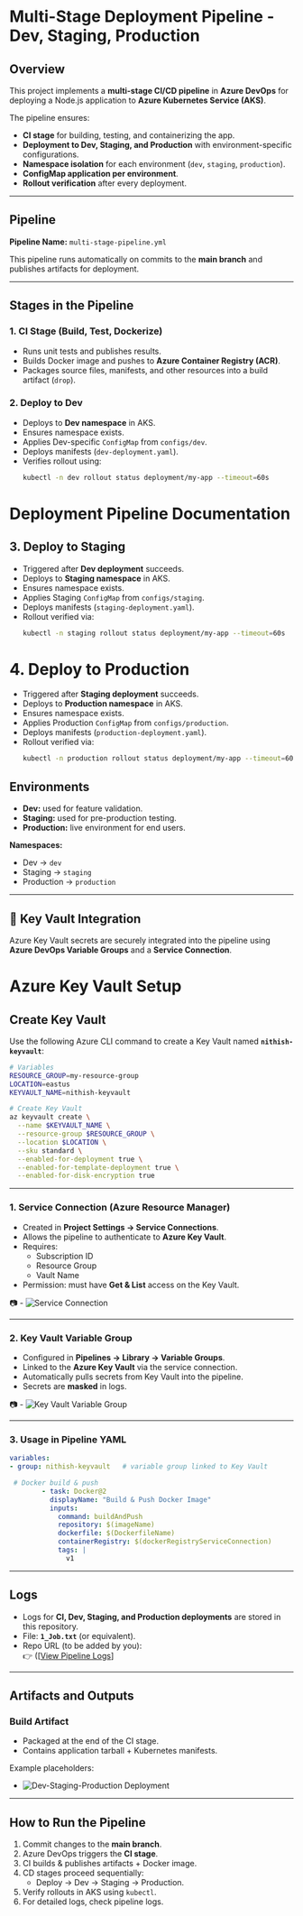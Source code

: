 # Multi-Stage Deployment Pipeline - Dev, Staging, Production

## Overview

This project implements a **multi-stage CI/CD pipeline** in **Azure DevOps** for deploying a Node.js application to **Azure Kubernetes Service (AKS)**.  

The pipeline ensures:
- **CI stage** for building, testing, and containerizing the app.  
- **Deployment to Dev, Staging, and Production** with environment-specific configurations.  
- **Namespace isolation** for each environment (`dev`, `staging`, `production`).  
- **ConfigMap application per environment**.  
- **Rollout verification** after every deployment.  

---

## Pipeline

**Pipeline Name:** `multi-stage-pipeline.yml`  

This pipeline runs automatically on commits to the **main branch** and publishes artifacts for deployment.  

---

## Stages in the Pipeline

### 1. **CI Stage (Build, Test, Dockerize)**
- Runs unit tests and publishes results.  
- Builds Docker image and pushes to **Azure Container Registry (ACR)**.  
- Packages source files, manifests, and other resources into a build artifact (`drop`).  

### 2. **Deploy to Dev**
- Deploys to **Dev namespace** in AKS.  
- Ensures namespace exists.  
- Applies Dev-specific `ConfigMap` from `configs/dev`.  
- Deploys manifests (`dev-deployment.yaml`).  
- Verifies rollout using:  
  ```bash
  kubectl -n dev rollout status deployment/my-app --timeout=60s
# Deployment Pipeline Documentation

## 3. Deploy to Staging

- Triggered after **Dev deployment** succeeds.  
- Deploys to **Staging namespace** in AKS.  
- Ensures namespace exists.  
- Applies Staging `ConfigMap` from `configs/staging`.  
- Deploys manifests (`staging-deployment.yaml`).  
- Rollout verified via:  
  ```bash
  kubectl -n staging rollout status deployment/my-app --timeout=60s
# 4. Deploy to Production

- Triggered after **Staging deployment** succeeds.  
- Deploys to **Production namespace** in AKS.  
- Ensures namespace exists.  
- Applies Production `ConfigMap` from `configs/production`.  
- Deploys manifests (`production-deployment.yaml`).  
- Rollout verified via:  
  ```bash
  kubectl -n production rollout status deployment/my-app --timeout=60s
## Environments

- **Dev:** used for feature validation.  
- **Staging:** used for pre-production testing.  
- **Production:** live environment for end users.  

**Namespaces:**  
- Dev → `dev`  
- Staging → `staging`  
- Production → `production`  

---

## 🔑 Key Vault Integration

Azure Key Vault secrets are securely integrated into the pipeline using **Azure DevOps Variable Groups** and a **Service Connection**.
# Azure Key Vault Setup

## Create Key Vault

Use the following Azure CLI command to create a Key Vault named **`nithish-keyvault`**:

```bash
# Variables
RESOURCE_GROUP=my-resource-group
LOCATION=eastus
KEYVAULT_NAME=nithish-keyvault

# Create Key Vault
az keyvault create \
  --name $KEYVAULT_NAME \
  --resource-group $RESOURCE_GROUP \
  --location $LOCATION \
  --sku standard \
  --enabled-for-deployment true \
  --enabled-for-template-deployment true \
  --enabled-for-disk-encryption true
```
---

### 1. Service Connection (Azure Resource Manager)

- Created in **Project Settings → Service Connections**.  
- Allows the pipeline to authenticate to **Azure Key Vault**.  
- Requires:  
  - Subscription ID  
  - Resource Group  
  - Vault Name  
- Permission: must have **Get & List** access on the Key Vault.  

📷 - ![Service Connection](./screenshots/service-connection.png)

---

### 2. Key Vault Variable Group

- Configured in **Pipelines → Library → Variable Groups**.  
- Linked to the **Azure Key Vault** via the service connection.  
- Automatically pulls secrets from Key Vault into the pipeline.  
- Secrets are **masked** in logs.  

📷 - ![Key Vault Variable Group](./screenshots/variable-group.png)

---

### 3. Usage in Pipeline YAML

```yaml
variables:
- group: nithish-keyvault   # variable group linked to Key Vault

 # Docker build & push
        - task: Docker@2
          displayName: "Build & Push Docker Image"
          inputs:
            command: buildAndPush
            repository: $(imageName)
            dockerfile: $(DockerfileName)
            containerRegistry: $(dockerRegistryServiceConnection)
            tags: |
              v1
```
---

## Logs

- Logs for **CI, Dev, Staging, and Production deployments** are stored in this repository.  
- File: **`1_Job.txt`** (or equivalent).  
- Repo URL (to be added by you):  
  👉 ([[View Pipeline Logs](https://github.com/NithishReddyGithub/multi-stage-pipeline/tree/main/Production%20Deployment)] 

---

## Artifacts and Outputs

### Build Artifact
- Packaged at the end of the CI stage.  
- Contains application tarball + Kubernetes manifests.    

Example placeholders:  
- ![Dev-Staging-Production Deployment](./screenshots/dev-deployment.png)   

---

## How to Run the Pipeline

1. Commit changes to the **main branch**.  
2. Azure DevOps triggers the **CI stage**.  
3. CI builds & publishes artifacts + Docker image.  
4. CD stages proceed sequentially:  
   - Deploy → Dev → Staging → Production.  
5. Verify rollouts in AKS using `kubectl`.  
6. For detailed logs, check pipeline logs.  
